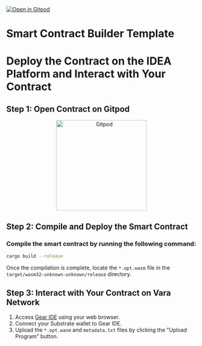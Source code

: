 [![Open in Gitpod](https://img.shields.io/badge/Open_in-Gitpod-white?logo=gitpod)]( https://gitpod.io/new/#https://github.com/Vara-Lab/Smart-Contract-Builder-Template.git)


# Smart Contract Builder Template

# Deploy the Contract on the IDEA Platform and Interact with Your Contract

## Step 1: Open Contract on Gitpod

<p align="center">
  <a href="https://gitpod.io/#https://github.com/Vara-Lab/Smart-Contract-Builder-Template.git" target="_blank">
    <img src="https://gitpod.io/button/open-in-gitpod.svg" width="240" alt="Gitpod">
  </a>
</p>

## Step 2: Compile and Deploy the Smart Contract

### Compile the smart contract by running the following command:

```bash
cargo build --release
```

Once the compilation is complete, locate the `*.opt.wasm` file in the `target/wasm32-unknown-unknown/release` directory.

## Step 3: Interact with Your Contract on Vara Network

1. Access [Gear IDE](https://idea.gear-tech.io/programs?node=wss%3A%2F%2Frpc.vara.network) using your web browser.
2. Connect your Substrate wallet to Gear IDE.
3. Upload the `*.opt.wasm` and `metadata.txt` files by clicking the "Upload Program" button.

